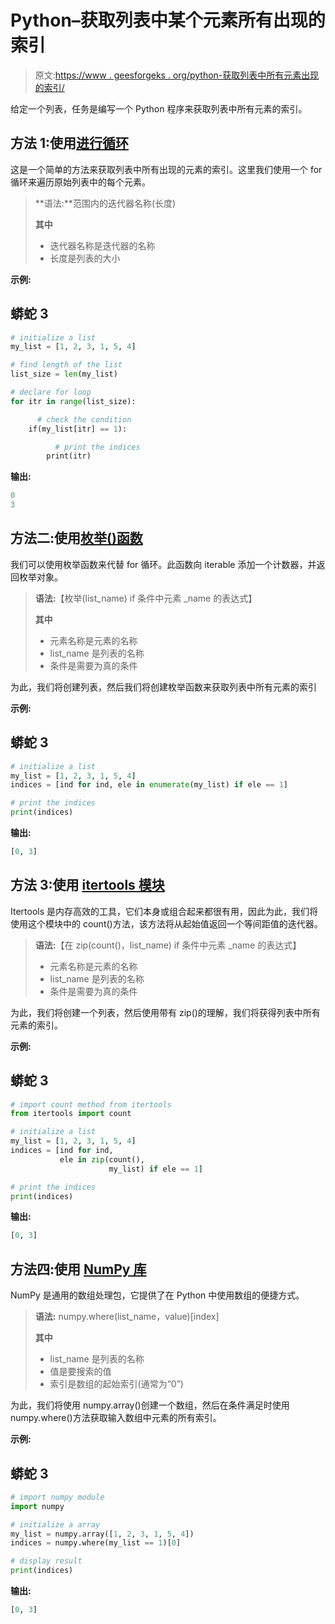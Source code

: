 # Python–获取列表中某个元素所有出现的索引

> 原文:[https://www . geesforgeks . org/python-获取列表中所有元素出现的索引/](https://www.geeksforgeeks.org/python-get-the-indices-of-all-occurrences-of-an-element-in-a-list/)

给定一个列表，任务是编写一个 Python 程序来获取列表中所有元素的索引。

## 方法 1:使用[进行循环](https://www.geeksforgeeks.org/python-for-loops/)

这是一个简单的方法来获取列表中所有出现的元素的索引。这里我们使用一个 for 循环来遍历原始列表中的每个元素。

> **语法:**范围内的迭代器名称(长度)
> 
> **其中**
> 
> *   迭代器名称是迭代器的名称
> *   长度是列表的大小

**示例:**

## 蟒蛇 3

```py
# initialize a list
my_list = [1, 2, 3, 1, 5, 4]

# find length of the list
list_size = len(my_list)  

# declare for loop
for itr in range(list_size):  

      # check the condition
    if(my_list[itr] == 1):  

          # print the indices
        print(itr)  
```

**输出:**

```py
0
3
```

## 方法二:使用[枚举()函数](https://www.geeksforgeeks.org/enumerate-in-python/)

我们可以使用枚举函数来代替 for 循环。此函数向 iterable 添加一个计数器，并返回枚举对象。

> **语法:**【枚举(list_name) if 条件中元素 _name 的表达式】
> 
> **其中**
> 
> *   元素名称是元素的名称
> *   list_name 是列表的名称
> *   条件是需要为真的条件

为此，我们将创建列表，然后我们将创建枚举函数来获取列表中所有元素的索引

**示例:**

## 蟒蛇 3

```py
# initialize a list
my_list = [1, 2, 3, 1, 5, 4]  
indices = [ind for ind, ele in enumerate(my_list) if ele == 1]

# print the indices
print(indices)  
```

**输出:**

```py
[0, 3]
```

## 方法 3:使用 [itertools 模块](https://www.geeksforgeeks.org/python-itertools/)

Itertools 是内存高效的工具，它们本身或组合起来都很有用，因此为此，我们将使用这个模块中的 count()方法，该方法将从起始值返回一个等间距值的迭代器。

> **语法:**【在 zip(count()，list_name) if 条件中元素 _name 的表达式】
> 
> *   元素名称是元素的名称
> *   list_name 是列表的名称
> *   条件是需要为真的条件

为此，我们将创建一个列表，然后使用带有 zip()的理解，我们将获得列表中所有元素的索引。

**示例:**

## 蟒蛇 3

```py
# import count method from itertools
from itertools import count  

# initialize a list
my_list = [1, 2, 3, 1, 5, 4] 
indices = [ind for ind, 
           ele in zip(count(),
                      my_list) if ele == 1]

# print the indices
print(indices)  
```

**输出:**

```py
[0, 3]
```

## 方法四:使用 [NumPy 库](https://www.geeksforgeeks.org/numpy-in-python-set-1-introduction/)

NumPy 是通用的数组处理包，它提供了在 Python 中使用数组的便捷方式。

> **语法:** numpy.where(list_name，value)[index]
> 
> **其中**
> 
> *   list_name 是列表的名称
> *   值是要搜索的值
> *   索引是数组的起始索引(通常为“0”)

为此，我们将使用 numpy.array()创建一个数组，然后在条件满足时使用 numpy.where()方法获取输入数组中元素的所有索引。

**示例:**

## 蟒蛇 3

```py
# import numpy module
import numpy  

# initialize a array
my_list = numpy.array([1, 2, 3, 1, 5, 4])  
indices = numpy.where(my_list == 1)[0]

# display result
print(indices)  
```

**输出:**

```py
[0, 3]
```